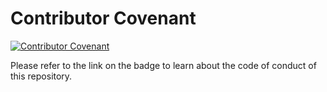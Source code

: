 # Contributor Covenant
[![Contributor Covenant](https://img.shields.io/badge/Contributor%20Covenant-2.1-4baaaa.svg)](https://github.com/track-asia/trackasia/blob/main/CODE_OF_CONDUCT.md)

Please refer to the link on the badge to learn about the code of conduct of this repository.
